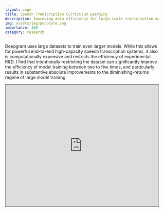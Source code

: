 ```yaml
---
layout: page
title: Speech Transcription Curriculum Learning
description: Improving data efficiency for large-scale transcription model training
img: assets/img/podocyte.png
importance: 100
category: research
---
```


Deepgram uses large datasets to train even larger models. While this allows for powerful end-to-end high-capacity speech transcription systems, it also is computationally expensive and restricts the efficiency of experimental R&D. I find that intentionally restricting the dataset can significantly improve the efficiency of model training between two to five times, and particularly results in substantive absolute improvements to the diminishing-returns regime of large model training.

<iframe src="https://andre-ye.github.io/assets/pdf/Curriculum_Learning_Deepgram_Final.pdf" width="100%" height="400" style="border:1px solid black;"></iframe>